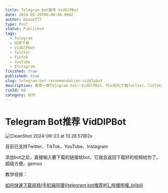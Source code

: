 ```yaml
---
title: Telegram bot推荐 VidDlPBot
date: 2024-06-26T00:00:00.000Z
author: KazooTTT
type: Post
status: Published
tags:
  - Telegram
  - 视频下载
  - VidDlPBot
  - Twitter
  - TikTok
  - YouTube
  - Instagram
finished: true
published: true
slug: telegram-bot-recommendation-viddlpbot
description: 推荐一款Telegram bot——VidDlPBot，可以轻松下载Twitter、TikTok、YouTube、Instagram的视频，操作简便。
rinId: 60
category: 软件
---
```


# Telegram Bot推荐 VidDlPBot

![CleanShot 2024-06-23 at 13.26.57@2x](https://pictures.kazoottt.top/2024/06/20240626-ab6dac2fda86c4569f09c9067e0616d6.png)

目前已支持Twitter、TikTok、YouTube、Instagram

添加bot之后，直接输入要下载的链接给bot，它就会返回下载好的视频给你了。超级方便。gemoo

教学视频：

[如何快速下载视频(手机端同理)\[telegram bot推荐#1\]\_哔哩哔哩\_bilibili](https://www.bilibili.com/video/BV1dGgkecEr7/)

